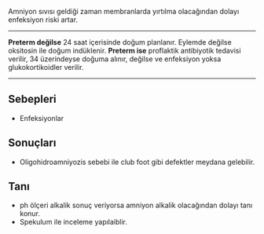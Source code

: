 Amniyon sıvısı geldiği zaman membranlarda yırtılma olacağından dolayı enfeksiyon riski artar.

---

**Preterm değilse** 24 saat içerisinde doğum planlanır. Eylemde değilse oksitosin ile doğum indüklenir.
**Preterm ise** proflaktik antibiyotik tedavisi verilir, 34 üzerindeyse doğuma alınır, değilse ve enfeksiyon yoksa glukokortikoidler verilir.

---


## Sebepleri

- Enfeksiyonlar

## Sonuçları

- Oligohidroamniyozis sebebi ile club foot gibi defektler meydana gelebilir.

## Tanı

- ph ölçeri alkalik sonuç veriyorsa amniyon alkalik olacağından dolayı tanı konur.
- Spekulum ile inceleme yapılaiblir.